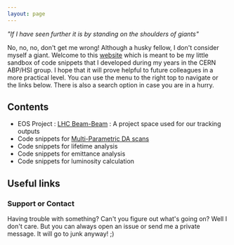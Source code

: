 ```yaml
---
layout: page
---
```



*"If I have seen further it is by standing on the shoulders of giants"*

No, no, no, don't get me wrong! Although a husky fellow, I don't consider myself a giant. Welcome to this [website](https://nkarast.github.io/nkarastAccelLegacy/) which is meant to be my little sandbox of code snippets that I developed during my years in the CERN ABP/HSI group. I hope that it will prove helpful to future colleagues in a more practical level. You can use the menu to the right top to navigate or the links below. There is also a search option in case you are in a hurry.

## Contents

- EOS Project : [LHC Beam-Beam](eos_project/eos_project.md) : A project space used for our tracking outputs
- Code snippets for [Multi-Parametric DA scans](scan_scripts/scan_scripts.md)
- Code snippets for lifetime analysis
- Code snippets for emittance analysis
- Code snippets for luminosity calculation


## Useful links



### Support or Contact

Having trouble with something? Can't you figure out what's going on? Well I don't care. But you can always open an issue or send me a private message. It will go to junk anyway! ;)

